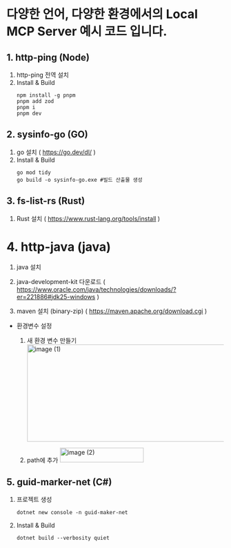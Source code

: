 # 다양한 언어, 다양한 환경에서의 Local MCP Server 예시 코드 입니다.

## 1. http-ping (Node)

1. http-ping 전역 설치
2. Install & Build
   ```
   npm install -g pnpm
   pnpm add zod
   pnpm i
   pnpm dev
   ```

## 2. sysinfo-go (GO)

1. go 설치 ( https://go.dev/dl/ )
2. Install & Build
     ```
     go mod tidy
     go build -o sysinfo-go.exe #빌드 산출물 생성
     ```

## 3. fs-list-rs (Rust)

1. Rust 설치 ( https://www.rust-lang.org/tools/install )

# 4. http-java (java)

1. java 설치
2. java-development-kit 다운로드 ( https://www.oracle.com/java/technologies/downloads/?er=221886#jdk25-windows )

3. maven 설치 (binary-zip)
  ( https://maven.apache.org/download.cgi )
- 환경변수 설정
  1. 새 환경 변수 만들기
     <img width="844" height="225" alt="image (1)" src="https://github.com/user-attachments/assets/9087ebce-7d85-49af-9630-869db5286455" />

  2. path에 추가
     <img width="194" height="34" alt="image (2)" src="https://github.com/user-attachments/assets/6e31f3ca-7be1-4e2f-8d1a-fd5e48a3d2d8" />

## 5. guid-marker-net (C#)

1. 프로젝트 생성
   ```
   dotnet new console -n guid-maker-net
   ```
2. Install & Build
   ```
   dotnet build --verbosity quiet
   ```
   

